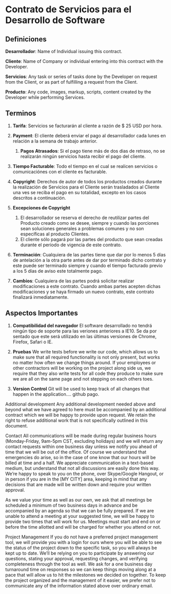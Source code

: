 # Contrato de Servicios para el Desarrollo de Software

## Definiciones

**Desarrollador**:
Name of Individual issuing this contract.

**Cliente**:
Name of Company or individual entering into this contract with the Developer.

**Servicios**:
Any task or series of tasks done by the Developer on request from the Client,
or as part of fulfilling a request from the Client.

**Producto**:
Any code, images, markup, scripts, content created by the Developer while
performing Services.


## Terminos

1. **Tarifa**:
Servicios se facturarán al cliente a razón de $ 25 USD por hora.

2. **Payment**:
El cliente deberá enviar el pago al desarrollador cada lunes en relación a la semana de trabajo anterior.
	
	1. **Pagos Atrasados**:
        Si el pago tiene más de dos dias de retraso, no se realizarán ningún servicios hasta recibir el pago del cliente.


3. **Tiempo Facturable**:
Todo el tiempo en el cual se realicen servicios o comunicaciónes con el cliente es facturable.


4. **Copyright**:
Derechos de autor de todos los productos creados durante la realización de Servicios para el Cliente serán trasladados al Cliente una ves se reciba el pago en su totalidad, excepto en los casos descritos a continuación.

5. **Excepciones de Copyright**
	1. El desarrollador se reserva el derecho de reutilizar partes del Producto creado como se desee, siempre y cuando las porciones sean soluciones generales a problemas comunes y no son específicas al producto Clientes.
	2. El cliente sólo pagará por las partes del producto que sean
creadas durante el período de vigencia de este contrato.

6. **Terminación**:
Cualquiera de las partes tiene que dar por lo menos 5 días de antelación a la otra parte antes de dar por terminado dicho contrato y este puede ser terminado siempre y cuando el tiempo facturado previo a los 5 días de aviso este totalmente pago.

7. **Cambios**:
Cualquiera de las partes podrá solicitar realizar modificaciones a este contrato.
Cuando ambas partes acepten dichas modificaciones y se haya firmado un nuevo contrato, este
contrato finalizará inmediatamente.

## Aspectos Importantes

1. **Compatibilidad del navegador**
El software desarrollado no tendrá ningún tipo de soporte para las veriones anteriores a IE10. Se da por sentado que este será utilizado en las últimas versiones de Chrome, Firefox, Safari o IE.

2. **Pruebas**
We write tests before we write our code, which allows us to make sure that all required functionality is not only present, but works no matter how often we change things around. If your employees or other contractors will be working on the project along side us, we require that they also write tests for all code they produce to make sure we are all on the same page and not stepping on each others toes.

3. **Version Control**
Git will be used to keep track of all changes that happen in the application.... github pago.

Additional development
Any additional development needed above and beyond what we have agreed to here must be accompanied by an additional contract which we will be happy to provide upon request. We retain the right to refuse additional work that is not specifically outlined in this document.

Contact
All communications will be made during regular business hours (Monday-Friday, 9am-5pm CST, excluding holidays) and we will return any contact requests within one business day unless we notify you ahead of time that we will be out of the office. Of course we understand that emergencies do arise, so in the case of one know that our hours will be billed at time and a half. We appreciate communication in a text-based medium, but understand that not all discussions are easily done this way. We’re happy to speak to you on the phone, over Skype/Google Hangout, or in person if you are in the [MY CITY] area, keeping in mind that any decisions that are made will be written down and require your written approval.

As we value your time as well as our own, we ask that all meetings be scheduled a minimum of two business days in advance and be accompanied by an agenda so that we can be fully prepared. If we are unable to attend a meeting at your suggested time, we will be happy to provide two times that will work for us. Meetings must start and end on or before the time allotted and will be charged for whether you attend or not.

Project Management
If you do not have a preferred project management tool, we will provide you with a login for ours where you will be able to see the status of the project down to the specific task, so you will always be kept up to date. We’ll be relying on you to participate by answering our questions, stating your approval, requesting changes, and verifying completeness through the tool as well. We ask for a one business day turnaround time on responses so we can keep things moving along at a pace that will allow us to hit the milestones we decided on together. 
To keep the project organized and the management of it easier, we prefer not to communicate any of the information stated above over ordinary email.

